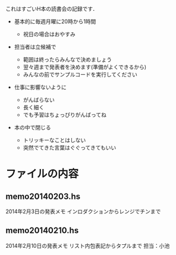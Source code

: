 これはすごいH本の読書会の記録です．

- 基本的に毎週月曜に20時から1時間
    - 祝日の場合はおやすみ

- 担当者は立候補で
    - 範囲は終ったらみんなで決めましょう
    - 翌々週まで発表者を決めます(準備がよくできるから)
    - みんなの前でサンプルコードを実行してください

- 仕事に影響ないように
    - がんばらない
    - 長く細く
    - でも予習はちょっぴりがんばってね

- 本の中で閉じる
    - トリッキーなことはしない
    - 突然でてきた言葉はぐぐってきてもいい

# ファイルの内容

## memo20140203.hs
2014年2月3日の発表メモ
インロダクションからレンジでチンまで

## memo20140210.hs
2014年2月10日の発表メモ
リスト内包表記からタプルまで
担当：小池